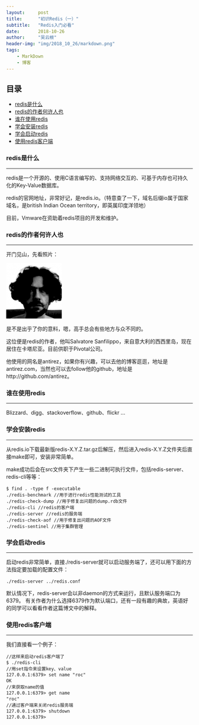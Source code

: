 ```yaml
---
layout:     post
title:      "初识Redis（一）"
subtitle:   "Redis入门必看"
date:       2018-10-26
author:     "吴云根"
header-img: "img/2018_10_26/markdown.png"
tags:
    - MarkDown
    - 博客
---
```


## 目录
* [redis是什么](#redis是什么)
* [redis的作者何许人也](#redis的作者何许人也)
* [谁在使用redis](#谁在使用redis)
* [学会安装redis](#学会安装redis)
* [学会启动redis](#学会启动redis)
* [使用redis客户端](#使用redis客户端)

### redis是什么
-----------
redis是一个开源的、使用C语言编写的、支持网络交互的、可基于内存也可持久化的Key-Value数据库。

redis的官网地址，非常好记，是redis.io。（特意查了一下，域名后缀io属于国家域名，是british Indian Ocean territory，即英属印度洋领地）

目前，Vmware在资助着redis项目的开发和维护。

### redis的作者何许人也
-----------

开门见山，先看照片：

![loading](/img/2018_10_26/author.png)

是不是出乎了你的意料，嗯，高手总会有些地方与众不同的。

这位便是redis的作者，他叫Salvatore Sanfilippo，来自意大利的西西里岛，现在居住在卡塔尼亚。目前供职于Pivotal公司。

他使用的网名是antirez，如果你有兴趣，可以去他的博客逛逛，地址是antirez.com，当然也可以去follow他的github，地址是http://github.com/antirez。


### 谁在使用redis
-----------

Blizzard、digg、stackoverflow、github、flickr …

### 学会安装redis
-----------

从redis.io下载最新版redis-X.Y.Z.tar.gz后解压，然后进入redis-X.Y.Z文件夹后直接make即可，安装非常简单。

make成功后会在src文件夹下产生一些二进制可执行文件，包括redis-server、redis-cli等等：

```
$ find . -type f -executable 
./redis-benchmark //用于进行redis性能测试的工具 
./redis-check-dump //用于修复出问题的dump.rdb文件 
./redis-cli //redis的客户端 
./redis-server //redis的服务端 
./redis-check-aof //用于修复出问题的AOF文件 
./redis-sentinel //用于集群管理 
```

### 学会启动redis
-----------

启动redis非常简单，直接./redis-server就可以启动服务端了，还可以用下面的方法指定要加载的配置文件：
```
./redis-server ../redis.conf 
```
默认情况下，redis-server会以非daemon的方式来运行，且默认服务端口为6379。
有关作者为什么选择6379作为默认端口，还有一段有趣的典故，英语好的同学可以看看作者这篇博文中的解释。

### 使用redis客户端
-----------

我们直接看一个例子：

```
//这样来启动redis客户端了 
$ ./redis-cli 
//用set指令来设置key、value 
127.0.0.1:6379> set name "roc"  
OK 
//来获取name的值 
127.0.0.1:6379> get name  
"roc" 
//通过客户端来关闭redis服务端 
127.0.0.1:6379> shutdown  
127.0.0.1:6379> 
```
